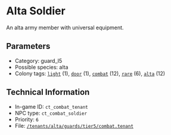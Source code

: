 # Alta Soldier

An alta army member with universal equipment.

## Parameters

- Category: guard_l5
- Possible species: alta
- Colony tags: [`light`](https://ceterai.github.io/MyEnternia/Wiki/Tags/Light) (1), [`door`](https://ceterai.github.io/MyEnternia/Wiki/Tags/Door) (1), [`combat`](https://ceterai.github.io/MyEnternia/Wiki/Tags/Combat) (12), [`rare`](https://ceterai.github.io/MyEnternia/Wiki/Tags/Rare) (6), [`alta`](https://ceterai.github.io/MyEnternia/Wiki/Tags/Alta) (12)

## Technical Information

- In-game ID: `ct_combat_tenant`
- NPC type: `ct_combat_soldier`
- Priority: `6`
- File: [`/tenants/alta/guards/tier5/combat.tenant`](https://github.com/Ceterai/Enternia/blob/main/tenants/alta/guards/tier5/combat.tenant)
